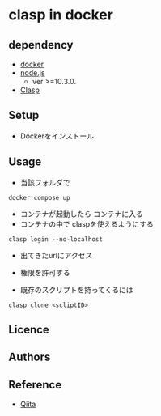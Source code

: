 # clasp in docker

## dependency

- [docker](https://www.docker.com/)
- [node.js](https://nodejs.org/en/)
  - ver >=10.3.0.
- [Clasp](https://www.npmjs.com/package/@google/clasp)

## Setup

- Dockerをインストール

## Usage

- 当該フォルダで

```shell
docker compose up
```

- コンテナが起動したら コンテナに入る
- コンテナの中で claspを使えるようにする

```shell
clasp login --no-localhost
```

- 出てきたurlにアクセス
- 権限を許可する

- 既存のスクリプトを持ってくるには

```shell
clasp clone <scliptID>
```

## Licence

## Authors

## Reference

- [Qiita](https://qiita.com/dd0125/items/47b5edbbd8f11dd4f317)
